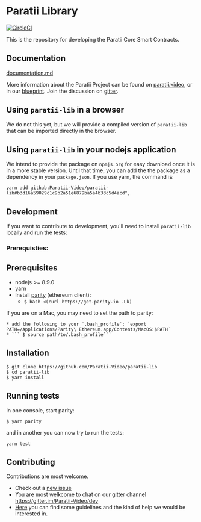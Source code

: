 # Paratii Library

[![CircleCI](https://circleci.com/gh/Paratii-Video/paratii-lib.svg?style=svg)](https://circleci.com/gh/Paratii-Video/paratii-lib)


This is the repository for developing the Paratii Core Smart Contracts.

## Documentation

[documentation.md](./docs/README.md)


More information about the Paratii Project can be found on [paratii.video](http://paratii.video/), or in our [blueprint](https://github.com/Paratii-Video/paratii-player/wiki/Paratii-Blueprint). Join the discussion on [gitter](https://gitter.im/Paratii-Video).



## Using  `paratii-lib` in a browser

We do not this yet, but we will provide a compiled version of `paratii-lib` that can be imported directly in the browser.

## Using  `paratii-lib` in your nodejs application

We intend to provide the package on `npmjs.org` for easy download once it is in a more stable version. Until that time, you can add the the package as a dependency in your `package.json`. If you use yarn, the command is:

    yarn add github:Paratii-Video/paratii-lib#b3d16a59029c1c9b2a51e6879ba5a4b33c5d4acd",

## Development

If you want to contribute to development, you'll need to install `paratii-lib` locally and run the tests:

### Prerequisties:


## Prerequisites

* nodejs >= 8.9.0
* yarn
* Install [parity](https://github.com/paritytech/parity) (ethereum client):
    * ```$ bash <(curl https://get.parity.io -Lk)```

If you are on a Mac, you may need to set the path to parity:

    * add the following to your `.bash_profile`: `export PATH=/Applications/Parity\ Ethereum.app/Contents/MacOS:$PATH`
    * ``` $ source path/to/.bash_profile```

## Installation

    $ git clone https://github.com/Paratii-Video/paratii-lib
    $ cd paratii-lib
    $ yarn install

## Running tests

In one console, start parity:

    $ yarn parity

and in another you can now try to run the tests:  

    yarn test


## Contributing

Contributions are most welcome.
 - Check out a [new issue](https://github.com/Paratii-Video/paratii-lib/issues)
 - You are most welkcome to chat on our gitter channel https://gitter.im/Paratii-Video/dev
 - [Here](https://github.com/Paratii-Video/wiki/blob/master/CONTRIBUTING.md) you can find some guidelines and the kind of help we would be interested in.
